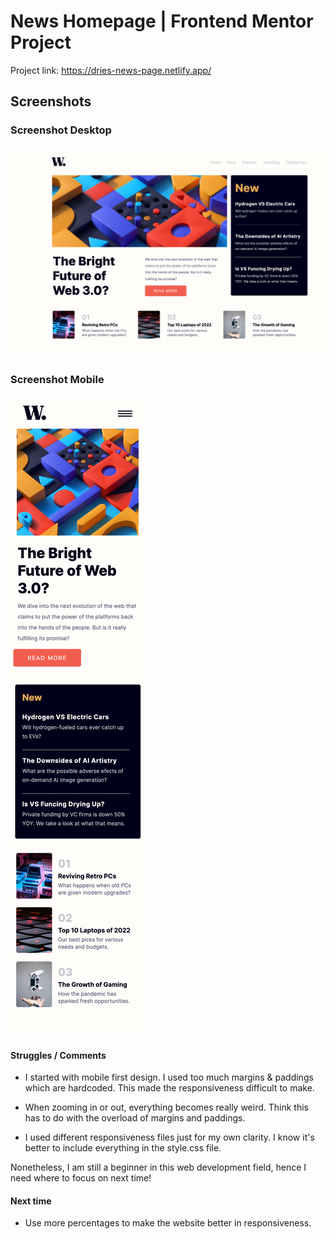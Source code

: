 # News Homepage | Frontend Mentor Project

Project link: https://dries-news-page.netlify.app/

## Screenshots

### Screenshot Desktop
![Screenshot Desktop](/Screenshot%20Desktop.png)

### Screenshot Mobile
![Screenshot Mobile](/Screenshot%20Mobile.png)

#### Struggles / Comments

- I started with mobile first design. I used too much margins & paddings which are hardcoded. This made the responsiveness difficult to make.

- When zooming in or out, everything becomes really weird. Think this has to do with the overload of margins and paddings.

- I used different responsiveness files just for my own clarity. I know it's better to include everything in the style.css file.

Nonetheless, I am still a beginner in this web development field, hence I need where to focus on next time!

#### Next time
- Use more percentages to make the website better in responsiveness.

